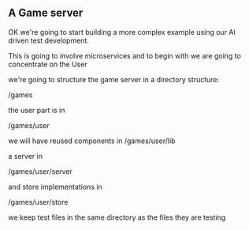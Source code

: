 ## A Game server

OK we're going to start building a more complex example using our AI driven test development.

This is going to involve microservices and to begin with we are going to concentrate on the User

we're going to structure the game server in a directory structure:

/games

the user part is in 

/games/user

we will have reused components in /games/user/lib

a server in 

/games/user/server

and store implementations in 

/games/user/store

we keep test files in the same directory as the files they are testing